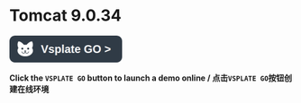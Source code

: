 # Tomcat 9.0.34

<a href="https://www.vsplate.com/?docker-compose=https://github.com/vsplate/dcenvs/tomcat/9.0.34"><img alt="VSPLATE GO" src="https://raw.githubusercontent.com/vsplate/images/master/vsgo_btn.png" width="200px"></a>

**Click the `VSPLATE GO` button to launch a demo online / 点击`VSPLATE GO`按钮创建在线环境**